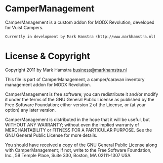 # CamperManagement
CamperManagement is a custom addon for MODX Revolution, developed for Vuist Campers.

    Currently in development by Mark Hamstra (http://www.markhamstra.nl)

# License & Copyright
Copyright 2011 by Mark Hamstra <business@markhamstra.nl>

This file is part of CamperManagement, a camper/caravan inventory management
addon for MODX Revolution.

CamperManagement is free software; you can redistribute it and/or modify it under
the terms of the GNU General Public License as published by the Free Software
Foundation; either version 2 of the License, or (at your option) any later
version.

CamperManagement is distributed in the hope that it will be useful, but WITHOUT ANY
WARRANTY; without even the implied warranty of MERCHANTABILITY or FITNESS FOR
A PARTICULAR PURPOSE. See the GNU General Public License for more details.

You should have received a copy of the GNU General Public License along with
CamperManagement; if not, write to the Free Software Foundation, Inc., 59 Temple Place,
Suite 330, Boston, MA 02111-1307 USA